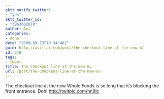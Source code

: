 ```yaml
---
aktt_notify_twitter:
- "yes"
aktt_twitter_id:
- "3963602078"
author: Avi
categories:
- none
date: "2009-09-13T18:34:46Z"
guid: http://aviflax.com/post/the-checkout-line-at-the-new-w/
id: 640
tags:
- tweet
title: The checkout line at the new W…
url: /post/the-checkout-line-at-the-new-w/
---
```

The checkout line at the new Whole Foods is so long that it&#8217;s blocking the front entrance. Doh! <a href="http://twitpic.com/hn9lc" rel="nofollow">http://twitpic.com/hn9lc</a>